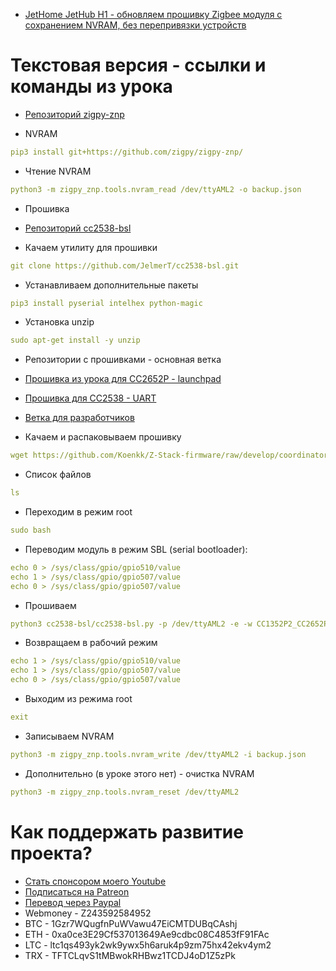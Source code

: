 * [JetHome JetHub H1 - обновляем прошивку Zigbee модуля с сохранением NVRAM, без перепривязки устройств](https://youtu.be/QaKIUPci67w)

# Текстовая версия - ссылки и команды из урока

* [Репозиторий zigpy-znp](https://github.com/zigpy/zigpy-znp/)

* NVRAM
```yaml
pip3 install git+https://github.com/zigpy/zigpy-znp/
```
* Чтение NVRAM
```yaml
python3 -m zigpy_znp.tools.nvram_read /dev/ttyAML2 -o backup.json
```

* Прошивка
* [Репозиторий cc2538-bsl](https://github.com/JelmerT/cc2538-bsl)

* Качаем утилиту для прошивки
```yaml
git clone https://github.com/JelmerT/cc2538-bsl.git
```
* Устанавливаем дополнительные пакеты
```yaml
pip3 install pyserial intelhex python-magic
```
* Установка unzip
```yaml
sudo apt-get install -y unzip
```
* Репозитории с прошивками - основная ветка
* [Прошивка из урока для CC2652P - launchpad](https://github.com/Koenkk/Z-Stack-firmware/tree/Z-Stack_Home_3.x.0_20211217/coordinator/Z-Stack_3.x.0/bin)
* [Прошивка для CC2538 - UART](https://github.com/jethome-ru/zigbee-firmware/tree/master/ti/coordinator/cc2538_cc2592)
* [Ветка для разработчиков](https://github.com/Koenkk/Z-Stack-firmware/tree/develop/coordinator/Z-Stack_3.x.0/bin)

* Качаем и распаковываем прошивку
```yaml
wget https://github.com/Koenkk/Z-Stack-firmware/raw/develop/coordinator/Z-Stack_3.x.0/bin/CC1352P2_CC2652P_launchpad_coordinator_20220103.zip && unzip CC1352P2_CC2652P_launchpad_coordinator_20220103.zip
```
* Список файлов 
```yaml
ls
```
* Переходим в режим root
```yaml
sudo bash
```
* Переводим модуль в режим SBL (serial bootloader):
```yaml
echo 0 > /sys/class/gpio/gpio510/value
echo 1 > /sys/class/gpio/gpio507/value
echo 0 > /sys/class/gpio/gpio507/value
```
* Прошиваем
```yaml
python3 cc2538-bsl/cc2538-bsl.py -p /dev/ttyAML2 -e -w CC1352P2_CC2652P_launchpad_coordinator_20220103.hex
```
* Возвращаем в рабочий режим
```yaml
echo 1 > /sys/class/gpio/gpio510/value
echo 1 > /sys/class/gpio/gpio507/value
echo 0 > /sys/class/gpio/gpio507/value
```
* Выходим из режима root
```yaml
exit 
```
* Записываем NVRAM
```yaml
python3 -m zigpy_znp.tools.nvram_write /dev/ttyAML2 -i backup.json
```
* Дополнительно (в уроке этого нет) - очистка NVRAM
```yaml
python3 -m zigpy_znp.tools.nvram_reset /dev/ttyAML2
```

# Как поддержать развитие проекта?
* [Стать спонсором моего Youtube](http://kvazis.link/sponsorship)
* [Подписаться на Patreon](http://kvazis.link/patreon)
* [Перевод через Paypal](http://kvazis.link/paypal)
* Webmoney - Z243592584952
* BTC - 1Gzr7WQugfnPuWVawu47EiCMTDUBqCAshj
* ETH - 0xa0ce3E29Cf537013649Ae9cdbc08C4853fF91FAc
* LTC - ltc1qs493yk2wk9ywx5h6aruk4p9zm75hx42ekv4ym2
* TRX - TFTCLqvS1tMBwokRHBwz1TCDJ4oD1Z5zPk